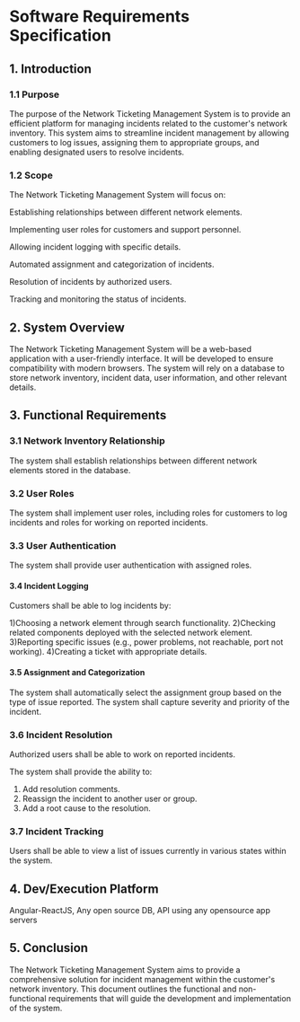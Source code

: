 # Software Requirements Specification
## 1. Introduction
### 1.1 Purpose
The purpose of the Network Ticketing Management System is to provide an efficient platform for managing incidents related to the customer's network inventory. This system aims to streamline incident management by allowing customers to log issues, assigning them to appropriate groups, and enabling designated users to resolve incidents.

### 1.2 Scope
The Network Ticketing Management System will focus on:

Establishing relationships between different network elements.

Implementing user roles for customers and support personnel.

Allowing incident logging with specific details.

Automated assignment and categorization of incidents.

Resolution of incidents by authorized users.

Tracking and monitoring the status of incidents.
## 2. System Overview
The Network Ticketing Management System will be a web-based application with a user-friendly interface. It will be developed to ensure compatibility with modern browsers. The system will rely on a database to store network inventory, incident data, user information, and other relevant details.

## 3. Functional Requirements
### 3.1 Network Inventory Relationship
The system shall establish relationships between different network elements stored in the database.

### 3.2 User Roles
The system shall implement user roles, including roles for customers to log incidents and roles for working on reported incidents.

### 3.3 User Authentication
The system shall provide user authentication with assigned roles.
#### 3.4 Incident Logging
Customers shall be able to log incidents by:

1)Choosing a network element through search functionality.
2)Checking related components deployed with the selected network element.
3)Reporting specific issues (e.g., power problems, not reachable, port not working).
4)Creating a ticket with appropriate details.
#### 3.5 Assignment and Categorization
The system shall automatically select the assignment group based on the type of issue reported.
The system shall capture severity and priority of the incident.
### 3.6 Incident Resolution
Authorized users shall be able to work on reported incidents.

The system shall provide the ability to:
1) Add resolution comments.
2) Reassign the incident to another user or group.
3) Add a root cause to the resolution.
### 3.7 Incident Tracking
Users shall be able to view a list of issues currently in various states within the system.
## 4. Dev/Execution Platform  
Angular-ReactJS, Any open source DB, API using any opensource app servers
 ## 5. Conclusion
The Network Ticketing Management System aims to provide a comprehensive solution for incident management within the customer's network inventory. This document outlines the functional and non-functional requirements that will guide the development and implementation of the system.
 
